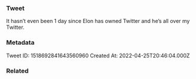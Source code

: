 ### Tweet
It hasn’t even been 1 day since Elon has owned Twitter and he’s all over my Twitter.

### Metadata
Tweet ID: 1518692841643560960
Created At: 2022-04-25T20:46:04.000Z

### Related

